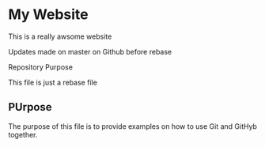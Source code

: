 # My Website

This is a really awsome website 

Updates made on master on Github before rebase

  Repository Purpose

This file is just a rebase file

## PUrpose

The purpose of this file is to provide examples
on how to use Git and GitHyb together.
